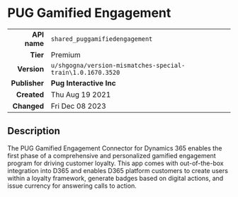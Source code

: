 # PUG Gamified Engagement
| | |
|-:|-|
|**API name**|`shared_puggamifiedengagement`|
|**Tier**|Premium|
|**Version**|`u/shgogna/version-mismatches-special-train\1.0.1670.3520`|
|**Publisher**|**Pug Interactive Inc**|
|**Created**|Thu Aug 19 2021|
|**Changed**|Fri Dec 08 2023|

## Description
The PUG Gamified Engagement Connector for Dynamics 365 enables the first phase of a comprehensive and personalized gamified engagement program for driving customer loyalty. This app comes with out-of-the-box integration into D365 and enables D365 platform customers to create users within a loyalty framework, generate badges based on digital actions, and issue currency for answering calls to action.
